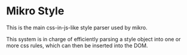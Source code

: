 # Mikro Style

This is the main css-in-js-like style parser used by mikro.

This system is in charge of efficiently parsing a style object into one or more css rules, which can then be inserted into the DOM.